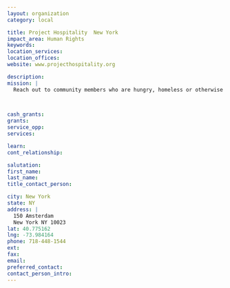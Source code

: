 ```yaml
---
layout: organization
category: local

title: Project Hospitality  New York
impact_area: Human Rights
keywords: 
location_services: 
location_offices: 
website: www.projecthospitality.org

description: 
mission: |
  Reach out to community members who are hungry, homeless or otherwise in need in order to work with them to achieve their self-sufficiency — thereby enhancing the quality of life for our community.

  

cash_grants: 
grants: 
service_opp: 
services: 

learn: 
cont_relationship: 

salutation: 
first_name: 
last_name: 
title_contact_person: 

city: New York
state: NY
address: |
  150 Amsterdam     
  New York NY 10023
lat: 40.775162
lng: -73.984164
phone: 718-448-1544
ext: 
fax: 
email: 
preferred_contact: 
contact_person_intro: 
---
```

